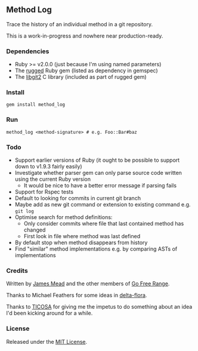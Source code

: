 ## Method Log

Trace the history of an individual method in a git repository.

This is a work-in-progress and nowhere near production-ready.

### Dependencies

* Ruby >= v2.0.0 (just because I'm using named parameters)
* The [rugged](https://github.com/libgit2/rugged) Ruby gem (listed as dependency in gemspec)
* The [libgit2](https://github.com/libgit2/libgit2) C library (included as part of rugged gem)

### Install

    gem install method_log

### Run

    method_log <method-signature> # e.g. Foo::Bar#baz

### Todo

* Support earlier versions of Ruby (it ought to be possible to support down to v1.9.3 fairly easily)
* Investigate whether parser gem can only parse source code written using the current Ruby version
  * It would be nice to have a better error message if parsing fails
* Support for Rspec tests
* Default to looking for commits in current git branch
* Maybe add as new git command or extension to existing command e.g. `git log`
* Optimise search for method definitions:
  * Only consider commits where file that last contained method has changed
  * First look in file where method was last defined
* By default stop when method disappears from history
* Find "similar" method implementations e.g. by comparing ASTs of implementations

### Credits

Written by [James Mead](http://jamesmead.org) and the other members of [Go Free Range](http://gofreerange.com).

Thanks to Michael Feathers for some ideas in [delta-flora](https://github.com/michaelfeathers/delta-flora).

Thanks to [TICOSA](http://ticosa.org/) for giving me the impetus to do something about an idea I'd been kicking around for a while.

### License

Released under the [MIT License](https://github.com/freerange/method_log/blob/master/LICENSE).
